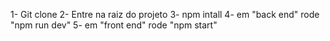 1- Git clone
2- Entre na raiz do projeto 
3- npm intall
4- em "back end" rode "npm run dev"
5- em "front end" rode "npm start"
